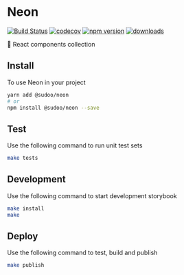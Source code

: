 # Neon

[![Build Status](https://travis-ci.org/SudoDotDog/Neon.svg?branch=master)](https://travis-ci.org/SudoDotDog/Neon)
[![codecov](https://codecov.io/gh/SudoDotDog/Neon/branch/master/graph/badge.svg)](https://codecov.io/gh/SudoDotDog/Neon)
[![npm version](https://badge.fury.io/js/%40sudoo%2Fneon.svg)](https://badge.fury.io/js/%40sudoo%2Fneon)
[![downloads](https://img.shields.io/npm/dm/@sudoo/neon.svg)](https://www.npmjs.com/package/@sudoo/neon)

:milky_way: React components collection

## Install

To use Neon in your project

```sh
yarn add @sudoo/neon
# or
npm install @sudoo/neon --save
```

## Test

Use the following command to run unit test sets

```sh
make tests
```

## Development

Use the following command to start development storybook

```sh
make install
make
```

## Deploy

Use the following command to test, build and publish

```sh
make publish
```
